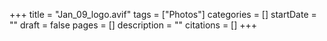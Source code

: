 +++
title = "Jan_09_logo.avif"
tags = ["Photos"]
categories = []
startDate = ""
draft = false
pages = []
description = ""
citations = []
+++
